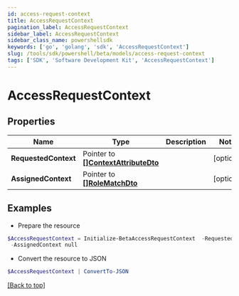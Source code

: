 ```yaml
---
id: access-request-context
title: AccessRequestContext
pagination_label: AccessRequestContext
sidebar_label: AccessRequestContext
sidebar_class_name: powershellsdk
keywords: ['go', 'golang', 'sdk', 'AccessRequestContext'] 
slug: /tools/sdk/powershell/beta/models/access-request-context
tags: ['SDK', 'Software Development Kit', 'AccessRequestContext']
---
```



# AccessRequestContext

## Properties

Name | Type | Description | Notes
------------ | ------------- | ------------- | -------------
**RequestedContext** |  Pointer to [**[]ContextAttributeDto**](context-attribute-dto) |  | [optional] 
**AssignedContext** |  Pointer to [**[]RoleMatchDto**](role-match-dto) |  | [optional] 

## Examples

- Prepare the resource
```powershell
$AccessRequestContext = Initialize-BetaAccessRequestContext  -RequestedContext null `
 -AssignedContext null
```

- Convert the resource to JSON
```powershell
$AccessRequestContext | ConvertTo-JSON
```


[[Back to top]](#) 

